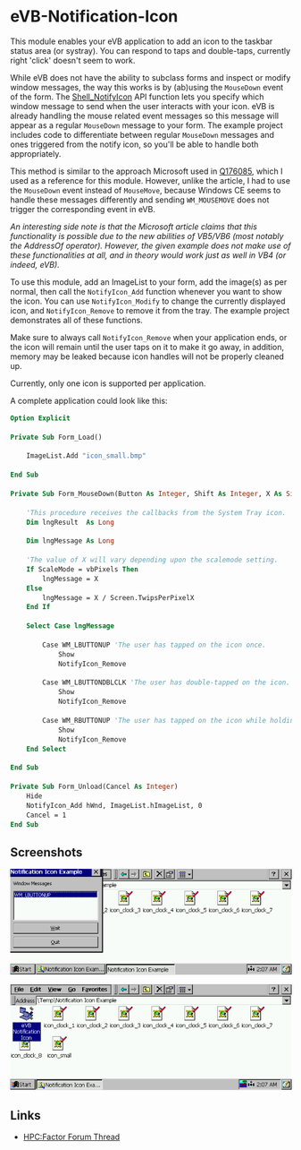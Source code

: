 # eVB-Notification-Icon
This module enables your eVB application to add an icon to the taskbar status area (or systray). You can respond to taps and double-taps, currently right 'click' doesn't seem to work.

While eVB does not have the ability to subclass forms and inspect or modify window messages, the way this works is by (ab)using the `MouseDown` event of the form. The [Shell_NotifyIcon](https://learn.microsoft.com/en-us/previous-versions/ms942613(v=msdn.10)) API function lets you specify which window message to send when the user interacts with your icon. eVB is already handling the mouse related event messages so this message will appear as a regular `MouseDown` message to your form. The example project includes code to differentiate between regular `MouseDown` messages and ones triggered from the notify icon, so you'll be able to handle both appropriately.

This method is similar to the approach Microsoft used in [Q176085](https://jeffpar.github.io/kbarchive/kb/176/Q176085/), which I used as a reference for this module. However, unlike the article, I had to use the `MouseDown` event instead of `MouseMove`, because Windows CE seems to handle these messages differently and sending `WM_MOUSEMOVE` does not trigger the corresponding event in eVB.

_An interesting side note is that the Microsoft article claims that this functionality is possible due to the new abilities of VB5/VB6 (most notably the AddressOf operator). However, the given example does not make use of these functionalities at all, and in theory would work just as well in VB4 (or indeed, eVB)._

To use this module, add an ImageList to your form, add the image(s) as per normal, then call the `NotifyIcon_Add` function whenever you want to show the icon.  You can use `NotifyIcon_Modify` to change the currently displayed icon, and `NotifyIcon_Remove` to remove it from the tray.  The example project demonstrates all of these functions.

Make sure to always call `NotifyIcon_Remove` when your application ends, or the icon will remain until the user taps on it to make it go away, in addition, memory may be leaked because icon handles will not be properly cleaned up.

Currently, only one icon is supported per application.

A complete application could look like this:

```vb
Option Explicit

Private Sub Form_Load()

    ImageList.Add "icon_small.bmp"

End Sub

Private Sub Form_MouseDown(Button As Integer, Shift As Integer, X As Single, Y As Single)

    'This procedure receives the callbacks from the System Tray icon.
    Dim lngResult  As Long

    Dim lngMessage As Long

    'The value of X will vary depending upon the scalemode setting.
    If ScaleMode = vbPixels Then
        lngMessage = X
    Else
        lngMessage = X / Screen.TwipsPerPixelX
    End If

    Select Case lngMessage

        Case WM_LBUTTONUP 'The user has tapped on the icon once.
            Show
            NotifyIcon_Remove

        Case WM_LBUTTONDBLCLK 'The user has double-tapped on the icon.
            Show
            NotifyIcon_Remove

        Case WM_RBUTTONUP 'The user has tapped on the icon while holding Ctrl, does not seem to work for now.
            Show
            NotifyIcon_Remove
    End Select

End Sub

Private Sub Form_Unload(Cancel As Integer)
    Hide
    NotifyIcon_Add hWnd, ImageList.hImageList, 0
    Cancel = 1
End Sub
```

## Screenshots

![Screenshot showing the example application, the notification area icon is currently not visible.](https://github.com/WinCEDev/eVB-Notification-Icon/blob/main/Screenshots/CAPT0000.png?raw=1)

![Screenshot showing the example application, the notification area icon is currently visible.](https://github.com/WinCEDev/eVB-Notification-Icon/blob/main/Screenshots/CAPT0001.png?raw=1)

## Links

- [HPC:Factor Forum Thread](https://www.hpcfactor.com/forums/forums/thread-view.asp?tid=20861&posts=1)
